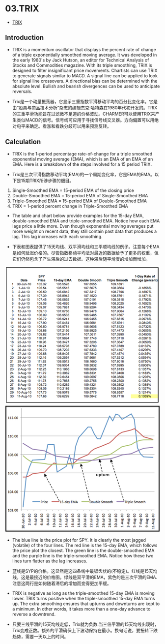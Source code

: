# 03.TRIX
* [TRIX](http://stockcharts.com/school/doku.php?id=chart_school:technical_indicators:trix)

## Introduction
* TRIX is a momentum oscillator that displays the percent rate of change of a triple exponentially smoothed moving average. It was developed in the early 1980's by Jack Hutson, an editor for Technical Analysis of Stocks and Commodities magazine. With its triple smoothing, TRIX is designed to filter insignificant price movements. Chartists can use TRIX to generate signals similar to MACD. A signal line can be applied to look for signal line crossovers. A directional bias can be determined with the absolute level. Bullish and bearish divergences can be used to anticipate reversals.

* Trix是一个动量振荡器，它显示三重指数平滑移动平均的百分比变化率。它是由“股票与商品技术分析”杂志的编辑杰克·哈特森在1980年代初开发的。TRIX的三重平滑功能旨在过滤微不足道的价格波动。CHARMER可以使用TRIX来产生类似MACD的信号。信号线可应用于寻找信号线交叉器。方向偏置可以用绝对电平来确定。看涨和看跌分歧可以用来预测反转。

## Calculation
* TRIX is the 1-period percentage rate-of-change for a triple smoothed exponential moving average (EMA), which is an EMA of an EMA of an EMA. Here is a breakdown of the steps involved for a 15 period TRIX.

* Trix是三次平滑指数移动平均(EMA)的一个周期变化率，它是EMA的EMA。以下是15期TRIX所涉步骤的细目。

1. Single-Smoothed EMA = 15-period EMA of the closing price
2. Double-Smoothed EMA = 15-period EMA of Single-Smoothed EMA
3. Triple-Smoothed EMA = 15-period EMA of Double-Smoothed EMA
4. TRIX = 1-period percent change in Triple-Smoothed EMA

* The table and chart below provide examples for the 15-day EMA, double-smoothed EMA and triple-smoothed EMA. Notice how each EMA lags price a little more. Even though exponential moving averages put more weight on recent data, they still contain past data that produces a lag. This lag increases with each smoothing.

* 下表和图表提供了15天均线、双平滑均线和三平顺均线的例子。注意每个EMA是如何延迟价格的。尽管指数移动平均法对最近的数据给予了更多的权重，但它们仍然包含了产生滞后的过去数据。这种滞后随平滑度的增加而增加。

![](pic/trix-1-spysheet.png)
![](pic/trix-2-spyexcel.png)

* The blue line is the price plot for SPY. It is clearly the most jagged (volatile) of the four lines. The red line is the 15-day EMA, which follows the price plot the closest. The green line is the double-smoothed EMA and the purple line is the triple-smoothed EMA. Notice how these two lines turn flatter as the lag increases.

* 蓝线是SYP的价格。这显然是这四条线中最锯齿状的(不稳定)。红线是15天均线，这是最接近的价格图。绿线是双平滑的EMA，紫色的是三次平滑的EMA.注意这两行是如何随着滞后的增加而变得更加平缓。

* TRIX is negative as long as the triple-smoothed 15-day EMA is moving lower. TRIX turns positive when the triple-smoothed 15-day EMA turns up. The extra smoothing ensures that upturns and downturns are kept to a minimum. In other words, it takes more than a one-day advance to reverse a downtrend.

* 只要三线平滑的15天均线走低，Trix就为负数.当三倍平滑的15天均线出现时，Trix变成正数。额外的平滑确保上下波动保持在最小。换句话说，要扭转下跌趋势，需要一天以上的时间。
